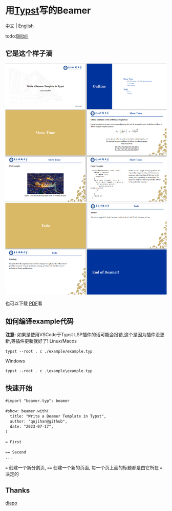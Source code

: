 # 用[Typst](https://typst.app/)写的Beamer
[中文](https://github.com/qujihan/typst-beamer/blob/main/readme_zh.md) | [English](github.com/qujihan/typst-beamer)

todo:[Bilibili]()

## 它是这个样子滴
![pic_1](./example/example_pic_1.png)
![pic_2](./example/example_pic_2.png)

也可以下载 [PDF](https://github.com/qujihan/typst-beamer/blob/main/example/example.pdf)看

## 如何编译example代码
**注意:** 如果是使用VSCode于Typst LSP插件的话可能会报错,这个是因为插件没更新,等插件更新就好了!
Linux/Macos
```
typst --root . c ./example/example.typ
```

Windows
```
typst --root . c .\example\example.typ
```

## 快速开始
```
#import "beamer.typ": beamer

#show: beamer.with(
  title: "Write a Beamer Template in Typst",
  author: "qujihan@github",
  date: "2023-07-17",
)

= First

== Second
...

```
` = ` 创建一个新分割页, ` == ` 创建一个新的页面, 每一个页上面的标题都是由它所在 ` = ` 决定的

## Thanks
[diapo](https://github.com/lvignoli/diapo) 
